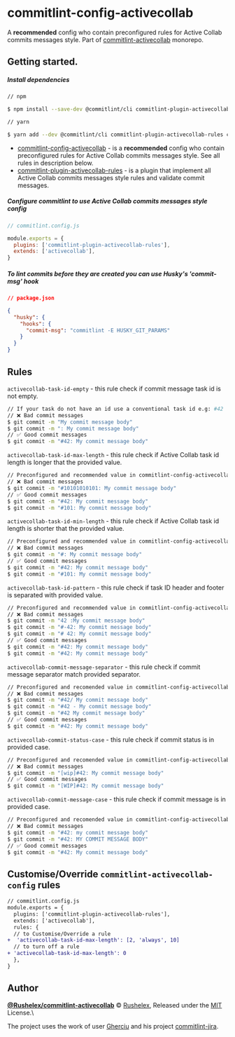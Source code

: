 # commitlint-config-activecollab
A **recommended** config who contain preconfigured rules for Active Collab commits messages style. Part of <a href="https://github.com/Rushelex/commitlint-activecollab">commitlint-activecollab</a> monorepo.

## Getting started.

##### Install dependencies

```bash
// npm

$ npm install --save-dev @commitlint/cli commitlint-plugin-activecollab-rules commitlint-config-activecollab

// yarn

$ yarn add --dev @commitlint/cli commitlint-plugin-activecollab-rules commitlint-config-activecollab
```

- [commitlint-config-activecollab](https://github.com/Rushelex/commitlint-activecollab/tree/main/packages/commitlint-config-activecollab) - is a **recommended** config who contain preconfigured rules for Active Collab commits messages style. See all rules in description below.
- [commitlint-plugin-activecollab-rules](https://github.com/Rushelex/commitlint-activecollab/tree/main/packages/commitlint-plugin-activecollab-rules) - is a plugin that implement all Active Collab commits messages style rules and validate commit messages.

##### Configure commitlint to use Active Collab commits messages style config

```js
// commitlint.config.js

module.exports = {
  plugins: ['commitlint-plugin-activecollab-rules'],
  extends: ['activecollab'],
}
```

##### To lint commits before they are created you can use Husky's 'commit-msg' hook

```json
// package.json

{
  "husky": {
    "hooks": {
      "commit-msg": "commitlint -E HUSKY_GIT_PARAMS"
    }
  }
}
```

## Rules

`activecollab-task-id-empty` - this rule check if commit message task id is not empty.

```bash
// If your task do not have an id use a conventional task id e.g: #42
// ❌ Bad commit messages
$ git commit -m "My commit message body"
$ git commit -m ": My commit message body"
// ✅ Good commit messages
$ git commit -m "#42: My commit message body"
```

`activecollab-task-id-max-length` - this rule check if Active Collab task id length is longer that the provided value.

```bash
// Preconfigured and recommended value in commitlint-config-activecollab is 5 chars
// ❌ Bad commit messages
$ git commit -m "#10101010101: My commit message body"
// ✅ Good commit messages
$ git commit -m "#42: My commit message body"
$ git commit -m "#101: My commit message body"
```

`activecollab-task-id-min-length` - this rule check if Active Collab task id length is shorter that the provided value.

```bash
// Preconfigured and recommended value in commitlint-config-activecollab is 1 chars
// ❌ Bad commit messages
$ git commit -m "#: My commit message body"
// ✅ Good commit messages
$ git commit -m "#42: My commit message body"
$ git commit -m "#101: My commit message body"
```

`activecollab-task-id-pattern` - this rule check if task ID header and footer is separated with provided value.

```bash
// Preconfigured and recommended value in commitlint-config-activecollab is "-"
// ❌ Bad commit messages
$ git commit -m "42 :My commit message body"
$ git commit -m "#-42: My commit message body"
$ git commit -m "# 42: My commit message body"
// ✅ Good commit messages
$ git commit -m "#42: My commit message body"
$ git commit -m "#42: My commit message body"
```

`activecollab-commit-message-separator` - this rule check if commit message separator match provided separator.

```bash
// Preconfigured and recomended value in commitlint-config-activecollab is ":"
// ❌ Bad commit messages
$ git commit -m "#42/ My commit message body"
$ git commit -m "#42 - My commit message body"
$ git commit -m "#42 My commit message body"
// ✅ Good commit messages
$ git commit -m "#42: My commit message body"
```

`activecollab-commit-status-case` - this rule check if commit status is in provided case.

```bash
// Preconfigured and recomended value in commitlint-config-activecollab is "uppercase"
// ❌ Bad commit messages
$ git commit -m "[wip]#42: My commit message body"
// ✅ Good commit messages
$ git commit -m "[WIP]#42: My commit message body"
```

`activecollab-commit-message-case` - this rule check if commit message is in provided case.

```bash
// Preconfigured and recomended value in commitlint-config-activecollab is "uppercase"
// ❌ Bad commit messages
$ git commit -m "#42: my commit message body"
$ git commit -m "#42: MY COMMIT MESSAGE BODY"
// ✅ Good commit messages
$ git commit -m "#42: My commit message body"
```

## Customise/Override `commitlint-activecollab-config` rules

```diff
// commitlint.config.js
module.exports = {
  plugins: ['commitlint-plugin-activecollab-rules'],
  extends: ['activecollab'],
  rules: {
  // to Customise/Override a rule
+  'activecollab-task-id-max-length': [2, 'always', 10]
  // to turn off a rule
+ 'activecollab-task-id-max-length': 0
  },
}
```

## Author

**[@Rushelex/commitlint-activecollab](https://github.com/Rushelex/commitlint-activecollab)** © [Rushelex](https://github.com/Gherciu), Released under the [MIT](https://github.com/Rushelex/commitlint-activecollab/blob/main/LICENSE) License.\

The project uses the work of user [Gherciu](https://github.com/Gherciu) and his project [commitlint-jira](https://github.com/Gherciu/commitlint-jira).
